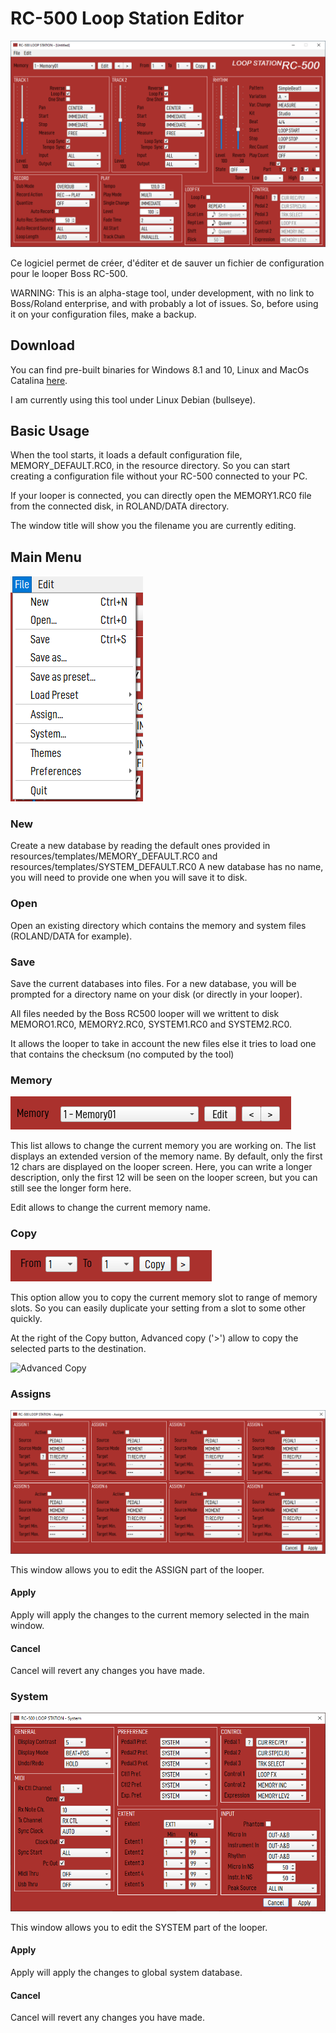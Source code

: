 # RC-500 Loop Station Editor

![Main Screen](../images/screenshot.png)

Ce logiciel permet de créer, d'éditer et de sauver un fichier de configuration
pour le looper Boss RC-500.

WARNING: This is an alpha-stage tool, under development, with no link
to Boss/Roland enterprise, and with probably a lot of issues. So, before
using it on your configuration files, make a backup.

## Download

You can find pre-built binaries for Windows 8.1 and 10, Linux and
MacOs Catalina [here](../downloads/).

I am currently using this tool under Linux Debian (bullseye).


## Basic Usage

When the tool starts, it loads a default configuration file, 
MEMORY_DEFAULT.RC0, in the resource directory.
So you can start creating a configuration file without your RC-500 
connected to your PC.

If your looper is connected, you can directly open the MEMORY1.RC0 file
from the connected disk, in ROLAND/DATA directory.

The window title will show you the filename you are currently editing.

## Main Menu

![Main Menu](../images/menu.png)

### New

Create a new database by reading the default ones provided in
resources/templates/MEMORY_DEFAULT.RC0 and resources/templates/SYSTEM_DEFAULT.RC0
A new database has no name, you will need to provide one when you
will save it to disk.

### Open

Open an existing directory which contains the memory and system
files (ROLAND/DATA for example).

### Save

Save the current databases into files.
For a new database, you will be prompted for a directory name on your
disk (or directly in your looper).

All files needed by the Boss RC500 looper will we writtent to disk
MEMORO1.RC0, MEMORY2.RC0, SYSTEM1.RC0 and  SYSTEM2.RC0.

It allows the looper to take in account the new files else it tries
to load one that contains the checksum (no computed by the tool)

### Memory

![Memory](../images/memory.png)

This list allows to change the current memory you are working on.
The list displays an extended version of the memory name. By default, only
the first 12 chars are displayed on the looper screen. Here, you can
write a longer description, only the first 12 will be seen on the looper
screen, but you can still see the longer form here.

Edit allows to change the current memory name.

### Copy

![Copy](../images/copy.png)

This option allow you to copy the current memory slot to range of memory  slots.
So you can easily duplicate your setting from a slot to some other quickly.

At the right of the Copy button, Advanced copy ('>') allow to copy the
selected parts to the destination.

![Advanced Copy](./images/copy_advanced.png)

### Assigns

![Assign](../images/assign.png)

This window allows you to edit the ASSIGN part of the looper.

#### Apply

Apply will apply the changes to the current memory selected in the main window.

#### Cancel

Cancel will revert any changes you have made.

### System

![System](../images/system.png)

This window allows you to edit the SYSTEM part of the looper.

#### Apply 

Apply will apply the changes to global system database.

#### Cancel

Cancel will revert any changes you have made.
